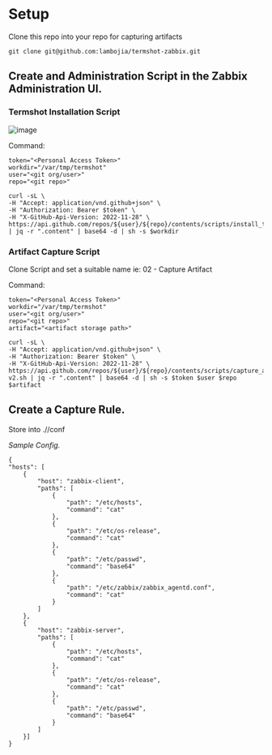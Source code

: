 # Setup

Clone this repo into your repo for capturing artifacts
```
git clone git@github.com:lambojia/termshot-zabbix.git
```
## Create and Administration Script in the Zabbix Administration UI.

### Termshot Installation Script

![image](https://github.com/lambojia/termshot-zabbix/assets/125809843/f21a4050-534c-4200-8c95-001e3793786d)

Command:
```
token="<Personal Access Token>"
workdir="/var/tmp/termshot"
user="<git org/user>"
repo="<git repo>"

curl -sL \
-H "Accept: application/vnd.github+json" \
-H "Authorization: Bearer $token" \
-H "X-GitHub-Api-Version: 2022-11-28" \
https://api.github.com/repos/${user}/${repo}/contents/scripts/install_termshot.sh | jq -r ".content" | base64 -d | sh -s $workdir
```

### Artifact Capture Script

Clone Script and set a suitable name ie: 02 - Capture Artifact

Command:
```
token="<Personal Access Token>"
workdir="/var/tmp/termshot"
user="<git org/user>"
repo="<git repo>"
artifact="<artifact storage path>"

curl -sL \
-H "Accept: application/vnd.github+json" \
-H "Authorization: Bearer $token" \
-H "X-GitHub-Api-Version: 2022-11-28" \
https://api.github.com/repos/${user}/${repo}/contents/scripts/capture_artifact-v2.sh | jq -r ".content" | base64 -d | sh -s $token $user $repo $artifact
```

## Create a Capture Rule.

Store into ./<your artifacts storage path>/conf

_Sample Config._
```
{
"hosts": [
    {
        "host": "zabbix-client",
        "paths": [
            {
                "path": "/etc/hosts",
                "command": "cat"
            },
            {
                "path": "/etc/os-release",
                "command": "cat"
            },
            {
                "path": "/etc/passwd",
                "command": "base64"
            },
            {
                "path": "/etc/zabbix/zabbix_agentd.conf",
                "command": "cat"
            }
        ]        
    },
    {
        "host": "zabbix-server",
        "paths": [
            {
                "path": "/etc/hosts",
                "command": "cat"
            },
            {
                "path": "/etc/os-release",
                "command": "cat"
            },
            {
                "path": "/etc/passwd",
                "command": "base64"
            }
        ]        
    }]
}
```



